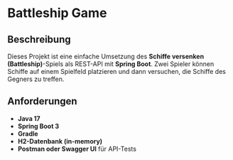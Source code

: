 # Battleship Game

## Beschreibung
Dieses Projekt ist eine einfache Umsetzung des **Schiffe versenken (Battleship)**-Spiels als REST-API mit **Spring Boot**. Zwei Spieler können Schiffe auf einem Spielfeld platzieren und dann versuchen, die Schiffe des Gegners zu treffen.

## Anforderungen
- **Java 17** 
- **Spring Boot 3**
- **Gradle**
- **H2-Datenbank (in-memory)**
- **Postman oder Swagger UI** für API-Tests

